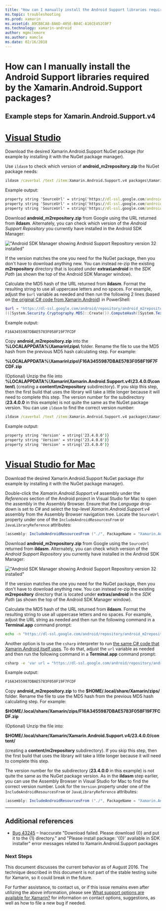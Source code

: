 ```yaml
---
title: "How can I manually install the Android Support libraries required by the Xamarin.Android.Support packages?"
ms.topic: troubleshooting
ms.prod: xamarin
ms.assetid: A9CB8CA8-8A6D-405E-B84C-A16CE452C0F7
ms.technology: xamarin-android
author: mgmclemore
ms.author: mamcle
ms.date: 02/16/2018
---
```


# How can I manually install the Android Support libraries required by the Xamarin.Android.Support packages?

## Example steps for Xamarin.Android.Support.v4 

# [Visual Studio](#tab/vswin)

Download the desired Xamarin.Android.Support NuGet package (for
example by installing it with the NuGet package manager).

Use `ildasm` to check which version of **android_m2repository.zip**
the NuGet package needs:

```cmd
ildasm /caverbal /text /item:Xamarin.Android.Support.v4 packages\Xamarin.Android.Support.v4.23.4.0.1\lib\MonoAndroid403\Xamarin.Android.Support.v4.dll | findstr SourceUrl
```
Example output:

```cmd
property string 'SourceUrl' = string('https://dl-ssl.google.com/android/repository/android_m2repository_r32.zip')
property string 'SourceUrl' = string('https://dl-ssl.google.com/android/repository/android_m2repository_r32.zip')
property string 'SourceUrl' = string('https://dl-ssl.google.com/android/repository/android_m2repository_r32.zip')
```

Download **android\_m2repository.zip** from Google using the URL
returned from **ildasm**. Alternately, you can check which version of
the _Android Support Repository_ you currently have installed in the
Android SDK Manager:

!["Android SDK Manager showing Android Support Repository version 32 installed"](install-android-support-library-images/sdk-extras.png)

If the version matches the one you need for the NuGet package, then
you don't have to download anything new. You can instead re-zip the
existing **m2repository** directory that is located under
**extras\\android** in the _SDK Path_ (as shown the top of the
Android SDK Manager window).

Calculate the MD5 hash of the URL returned from **ildasm**. Format the
resulting string to use all uppercase letters and no spaces. For
example, adjust the `$url` variable as needed and then run the
following 2 lines (based on
[the original C# code from Xamarin.Android](https://github.com/xamarin/xamarin-android/blob/8e8a4dd90f26eb39172876cc52181b6639e20524/src/Xamarin.Android.Build.Tasks/Tasks/GetAdditionalResourcesFromAssemblies.cs#L208))
in PowerShell:

```powershell
$url = "https://dl-ssl.google.com/android/repository/android_m2repository_r32.zip"
(([System.Security.Cryptography.MD5]::Create()).ComputeHash([System.Text.Encoding]::UTF8.GetBytes($url)) | %{ $_.ToString("X02") }) -join ""
```
Example output:

```powershell
F16A3455987DBAE5783F058F19F7FCDF
```

Copy **android\_m2repository.zip** into the
**%LOCALAPPDATA%\\Xamarin\\zips\\** folder. Rename the file to
use the MD5 hash from the previous MD5 hash calculating step. For example:

**%LOCALAPPDATA%\\Xamarin\\zips\\F16A3455987DBAE5783F058F19F7FCDF.zip**

(Optional) Unzip the file into **%LOCALAPPDATA%\\Xamarin\\Xamarin.Android.Support.v4\\23.4.0.0\\content\\**
(creating a **content\\m2repository** subdirectory). If you skip
this step, then the first build that uses the library will take a
little longer because it will need to complete this step.
The version number for the subdirectory (**23.4.0.0** in this
example) is not quite the same as the NuGet package version. You
can use `ildasm` to find the correct version number:

```cmd
ildasm /caverbal /text /item:Xamarin.Android.Support.v4 packages\Xamarin.Android.Support.v4.23.4.0.1\lib\MonoAndroid403\Xamarin.Android.Support.v4.dll | findstr /C:"string 'Version'"
```
Example output:

```cmd
property string 'Version' = string('23.4.0.0')}
property string 'Version' = string('23.4.0.0')}
property string 'Version' = string('23.4.0.0')}
```

# [Visual Studio for Mac](#tab/vsmac)

Download the desired Xamarin.Android.Support NuGet package (for
example by installing it with the NuGet package manager).

Double-click the _Xamarin.Android.Support.v4_ assembly under the
_References_ section of the Android project in Visual Studio for
Mac to open the assembly in the Assembly Browser. Ensure that the
_Language_ drop-down is set to _C#_ and select the top-level
_Xamarin.Android.Support.v4_ assembly from the Assembly Browser
navigation tree. Locate the `SourceUrl` property under one of the
`IncludeAndroidResourcesFrom` or `JavaLibraryReference` attributes:

```csharp
[assembly: IncludeAndroidResourcesFrom ("./", PackageName = "Xamarin.Android.Support.v4", SourceUrl = "https://dl-ssl.google.com/android/repository/android_m2repository_r32.zip", EmbeddedArchive = "m2repository/com/android/support/support-v4/23.4.0/support-v4-23.4.0.aar", Version = "23.4.0.0")]
```

Download **android\_m2repository.zip** from Google using the
`SourceUrl` returned from **ildasm**. Alternately, you can check which
version of the _Android Support Repository_ you currently have
installed in the Android SDK Manager:

!["Android SDK Manager showing Android Support Repository version 32 installed"](install-android-support-library-images/sdk-extras.png)

If the version matches the one you need for the NuGet package, then
you don't have to download anything new. You can instead re-zip the
existing **m2repository** directory that is located under
**extras/android** in the _SDK Path_ (as shown the top of the
Android SDK Manager window).

Calculate the MD5 hash of the URL returned from **ildasm**. Format the
resulting string to use all uppercase letters and no spaces. For
example, adjust the URL string as needed and then run the following
command in a **Terminal.app** command prompt:

```bash
echo -n "https://dl-ssl.google.com/android/repository/android_m2repository_r32.zip" | md5 | tr '[:lower:]' '[:upper:]'
```

Another option is to use the `csharp` interpreter to run
[the same C# code that Xamarin.Android itself uses](https://github.com/xamarin/xamarin-android/blob/8e8a4dd90f26eb39172876cc52181b6639e20524/src/Xamarin.Android.Build.Tasks/Tasks/GetAdditionalResourcesFromAssemblies.cs#L208).
To do that, adjust the `url` variable as needed and then run the
following command in a **Terminal.app** command prompt:

```bash
csharp -e 'var url = "https://dl-ssl.google.com/android/repository/android_m2repository_r32.zip"; string.Concat((System.Security.Cryptography.MD5.Create().ComputeHash(System.Text.Encoding.UTF8.GetBytes(url))).Select(b => b.ToString("X02")))'
```
Example output:

```bash
F16A3455987DBAE5783F058F19F7FCDF
```

Copy **android\_m2repository.zip** to the
**$HOME/.local/share/Xamarin/zips/** folder. Rename the file to use the
MD5 hash from the previous MD5 hash calculating step. For example:

**$HOME/.local/share/Xamarin/zips/F16A3455987DBAE5783F058F19F7FCDF.zip**

(Optional) Unzip the file into: 

**$HOME/.local/share/Xamarin/Xamarin.Android.Support.v4/23.4.0.0/content/**

(creating a **content/m2repository** subdirectory). If you skip
this step, then the first build that uses the library will take a
little longer because it will need to complete this step.

The version number for the subdirectory (**23.4.0.0** in this example)
is not quite the same as the NuGet package version. As in the
**ildasm** step earlier, you can use the Assembly Browser in Visual
Studio for Mac to find the correct version number. Look for the
`Version` property under one of the `IncludeAndroidResourcesFrom` or
`JavaLibraryReference` attributes:

```csharp
[assembly: IncludeAndroidResourcesFrom ("./", PackageName = "Xamarin.Android.Support.v4", SourceUrl = "https://dl-ssl.google.com/android/repository/android_m2repository_r32.zip", EmbeddedArchive = "m2repository/com/android/support/support-v4/23.4.0/support-v4-23.4.0.aar", Version = "23.4.0.0")]
```

-----


## Additional references

- [Bug 43245](https://bugzilla.xamarin.com/show_bug.cgi?id=43245) –
  Inaccurate "Download failed. Please download {0} and put it to the
  {1} directory." and "Please install package: '{0}' available in SDK
  installer" error messages related to Xamarin.Android.Support packages

### Next Steps

This document discusses the current behavior as of August 2016. The
technique described in this document is not part of the stable testing
suite for Xamarin, so it could break in the future.

For further assistance, to contact us, or if this issue remains even
after utilizing the above information, please see
[What support options are available for
Xamarin?](~/cross-platform/troubleshooting/support-options.md) for
information on contact options, suggestions, as well as how to file a
new bug if needed.

